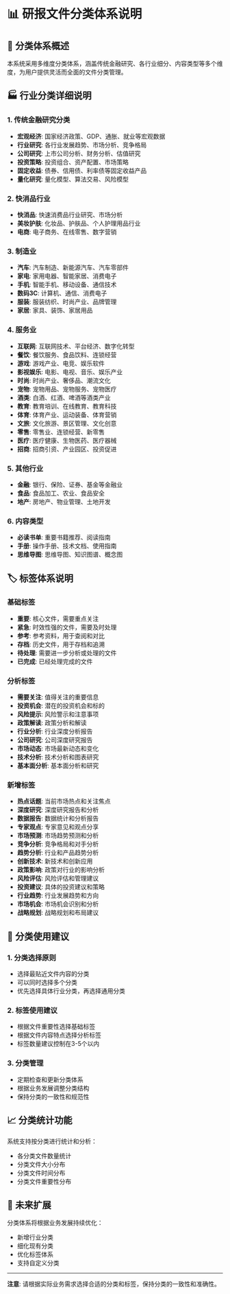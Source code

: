 # 📊 研报文件分类体系说明

## 🎯 分类体系概述

本系统采用多维度分类体系，涵盖传统金融研究、各行业细分、内容类型等多个维度，为用户提供灵活而全面的文件分类管理。

## 🏭 行业分类详细说明

### 1. 传统金融研究分类
- **宏观经济**: 国家经济政策、GDP、通胀、就业等宏观数据
- **行业研究**: 各行业发展趋势、市场分析、竞争格局
- **公司研究**: 上市公司分析、财务分析、估值研究
- **投资策略**: 投资组合、资产配置、市场策略
- **固定收益**: 债券、信用债、利率债等固定收益产品
- **量化研究**: 量化模型、算法交易、风险模型

### 2. 快消品行业
- **快消品**: 快速消费品行业研究、市场分析
- **美妆护肤**: 化妆品、护肤品、个人护理用品行业
- **电商**: 电子商务、在线零售、数字营销

### 3. 制造业
- **汽车**: 汽车制造、新能源汽车、汽车零部件
- **家电**: 家用电器、智能家居、消费电子
- **手机**: 智能手机、移动设备、通信技术
- **数码3C**: 计算机、通信、消费电子
- **服装**: 服装纺织、时尚产业、品牌管理
- **家居**: 家具、装饰、家居用品

### 4. 服务业
- **互联网**: 互联网技术、平台经济、数字化转型
- **餐饮**: 餐饮服务、食品饮料、连锁经营
- **游戏**: 游戏产业、电竞、娱乐软件
- **影视娱乐**: 电影、电视、音乐、娱乐产业
- **时尚**: 时尚产业、奢侈品、潮流文化
- **宠物**: 宠物用品、宠物服务、宠物医疗
- **酒类**: 白酒、红酒、啤酒等酒类产业
- **教育**: 教育培训、在线教育、教育科技
- **体育**: 体育产业、运动装备、体育营销
- **文旅**: 文化旅游、景区管理、文化创意
- **零售**: 零售业、连锁经营、新零售
- **医疗**: 医疗健康、生物医药、医疗器械
- **招商**: 招商引资、产业园区、投资促进

### 5. 其他行业
- **金融**: 银行、保险、证券、基金等金融业
- **食品**: 食品加工、农业、食品安全
- **地产**: 房地产、物业管理、土地开发

### 6. 内容类型
- **必读书单**: 重要书籍推荐、阅读指南
- **手册**: 操作手册、技术文档、使用指南
- **思维导图**: 思维导图、知识图谱、概念图

## 🏷️ 标签体系说明

### 基础标签
- **重要**: 核心文件，需要重点关注
- **紧急**: 时效性强的文件，需要及时处理
- **参考**: 参考资料，用于查阅和对比
- **存档**: 历史文件，用于存档和追溯
- **待处理**: 需要进一步分析或处理的文件
- **已完成**: 已经处理完成的文件

### 分析标签
- **需要关注**: 值得关注的重要信息
- **投资机会**: 潜在的投资机会和标的
- **风险提示**: 风险警示和注意事项
- **政策解读**: 政策分析和解读
- **行业分析**: 行业深度分析报告
- **公司研究**: 公司深度研究报告
- **市场动态**: 市场最新动态和变化
- **技术分析**: 技术分析和图表研究
- **基本面分析**: 基本面分析和研究

### 新增标签
- **热点话题**: 当前市场热点和关注焦点
- **深度研究**: 深度研究报告和分析
- **数据报告**: 数据统计和分析报告
- **专家观点**: 专家意见和观点分享
- **市场预测**: 市场趋势预测和分析
- **竞争分析**: 竞争格局和对手分析
- **趋势分析**: 行业和产品趋势分析
- **创新技术**: 新技术和创新应用
- **政策影响**: 政策对行业的影响分析
- **风险评估**: 风险评估和管理建议
- **投资建议**: 具体的投资建议和策略
- **行业趋势**: 行业发展趋势和方向
- **市场机会**: 市场机会识别和分析
- **战略规划**: 战略规划和布局建议

## 🔧 分类使用建议

### 1. 分类选择原则
- 选择最贴近文件内容的分类
- 可以同时选择多个分类
- 优先选择具体行业分类，再选择通用分类

### 2. 标签使用建议
- 根据文件重要性选择基础标签
- 根据文件内容特点选择分析标签
- 标签数量建议控制在3-5个以内

### 3. 分类管理
- 定期检查和更新分类体系
- 根据业务发展调整分类结构
- 保持分类的一致性和规范性

## 📈 分类统计功能

系统支持按分类进行统计和分析：
- 各分类文件数量统计
- 分类文件大小分布
- 分类文件时间分布
- 分类文件重要性分布

## 🚀 未来扩展

分类体系将根据业务发展持续优化：
- 新增行业分类
- 细化现有分类
- 优化标签体系
- 支持自定义分类

---

**注意**: 请根据实际业务需求选择合适的分类和标签，保持分类的一致性和准确性。
